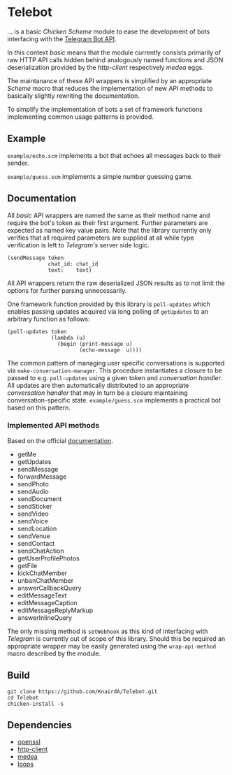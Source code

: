 # Telebot

... is a basic _Chicken Scheme_ module to ease the development of bots interfacing with the [Telegram Bot API](https://core.telegram.org/bots/api).

In this context _basic_ means that the module currently consists primarily of raw HTTP API calls hidden behind analogously named functions and JSON deserialization provided by the _http-client_ respectively _medea_ eggs.

The maintanance of these API wrappers is simplified by an appropriate _Scheme_ macro that reduces the implementation of new API methods to basically slightly rewriting the documentation.

To simplify the implementation of bots a set of framework functions implementing common usage patterns is provided.

## Example

`example/echo.scm` implements a bot that echoes all messages back to their sender.

`example/guess.scm` implements a simple number guessing game.

## Documentation

All _basic_ API wrappers are named the same as their method name and require the bot's token as their first argument. Further parameters are expected as named key value pairs. Note that the library currently only verifies that all required parameters are supplied at all while type verification is left to _Telegram's_ server side logic.

	(sendMessage token
	             chat_id: chat_id
	             text:    text)

All API wrappers return the raw deserialized JSON results as to not limit the options for further parsing unnecessarily.

One framework function provided by this library is `poll-updates` which enables passing updates acquired via long polling of `getUpdates` to an arbitrary function as follows:

	(poll-updates token
	              (lambda (u)
	                (begin (print-message u)
	                       (echo-message  u))))

The common pattern of managing user specific conversations is supported via `make-conversation-manager`. This procedure instantiates a closure to be passed to e.g. `poll-updates` using a given token and _conversation handler_. All updates are then automatically distributed to an appropriate _conversation handler_ that may in turn be a closure maintaining conversation-specific state. `example/guess.scm` implements a practical bot based on this pattern.

### Implemented API methods

Based on the official [documentation](https://core.telegram.org/bots/api#available-methods).

* getMe
* getUpdates
* sendMessage
* forwardMessage
* sendPhoto
* sendAudio
* sendDocument
* sendSticker
* sendVideo
* sendVoice
* sendLocation
* sendVenue
* sendContact
* sendChatAction
* getUserProfilePhotos
* getFile
* kickChatMember
* unbanChatMember
* answerCallbackQuery
* editMessageText
* editMessageCaption
* editMessageReplyMarkup
* answerInlineQuery

The only missing method is `setWebhook` as this kind of interfacing with _Telegram_ is currently out of scope of this library. Should this be required an appropriate wrapper may be easily generated using the `wrap-api-method` macro described by the module.

## Build

	git clone https://github.com/KnairdA/Telebot.git
	cd Telebot
	chicken-install -s

## Dependencies

* [openssl](http://wiki.call-cc.org/eggref/4/openssl)
* [http-client](http://wiki.call-cc.org/eggref/4/http-client)
* [medea](http://wiki.call-cc.org/eggref/4/medea)
* [loops](http://wiki.call-cc.org/eggref/4/loops)
